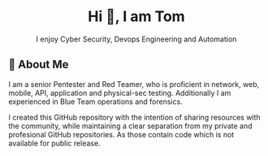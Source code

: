 <div align="center">

  # Hi 👋, I am Tom

I enjoy Cyber Security, Devops Engineering and Automation

</div>

## 🚀 About Me
I am a senior Pentester and Red Teamer, who is proficient in network, web, mobile, API, application and physical-sec testing.  Additionally I am experienced in Blue Team operations and forensics.


</div>

I created this GitHub repository with the intention of sharing resources with the community, while maintaining a clear separation from my private and profesional GitHub repositories. As those contain code which is not available for public release.

<div>
<!---
  ![Your Repository's Stats](https://github-readme-stats.vercel.app/api?username=mr-tomr&show_icons=true)
 ---> 
<!---

# 🛠 Welcome to my GitHub Repository
--->
<!--
**mr-tomr/mr-tomr** is a ✨ _special_ ✨ repository because its `README.md` (this file) appears on your GitHub profile.

Here are some ideas to get you started:

- 🔭 I’m currently working on ...
- 🌱 I’m currently learning ...
- 👯 I’m looking to collaborate on ...
- 🤔 I’m looking for help with ...
- 💬 Ask me about ...
- 📫 How to reach me: ...
- 😄 Pronouns: ...
- ⚡ Fun fact: ...
-->
